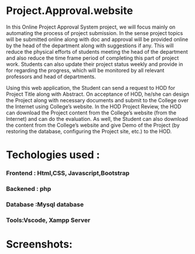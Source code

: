 # Project.Approval.website
In this Online Project Approval System project, we will focus mainly on automating the process of project submission. In the sense project topics will be submitted online along 
with doc and approval will be provided online by the head of the department along with suggestions if any. This will reduce the physical efforts of students meeting the head of
the department and also reduce the time frame period of completing this part of project work. Students can also update their project status weekly and provide in for regarding 
the progress, which will be monitored by all relevant professors and head of departments.

Using this web application, the Student can send a request to HOD for Project Title along with Abstract. On acceptance of HOD, he/she can design the Project along with necessary 
documents and submit to the College over the Internet using College’s website. In the HOD Project Review, the HOD can download the Project content from the College’s 
website (from the Internet) and can do the evaluation. As well, the Student can also download the content from the College’s website and give Demo of the Project (by restoring 
the database, configuring the Project site, etc.) to the HOD.

# Techologies used :
 ### Frontend : Html,CSS, Javascript,Bootstrap

### Backened : php

### Database :Mysql database

### Tools:Vscode, Xampp Server

# Screenshots:


